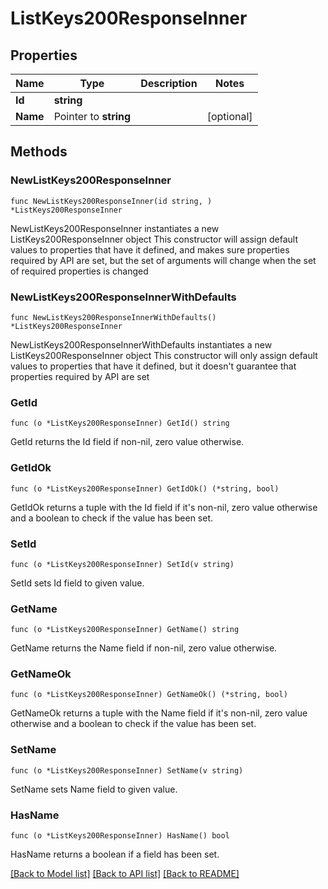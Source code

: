 # ListKeys200ResponseInner

## Properties

Name | Type | Description | Notes
------------ | ------------- | ------------- | -------------
**Id** | **string** |  | 
**Name** | Pointer to **string** |  | [optional] 

## Methods

### NewListKeys200ResponseInner

`func NewListKeys200ResponseInner(id string, ) *ListKeys200ResponseInner`

NewListKeys200ResponseInner instantiates a new ListKeys200ResponseInner object
This constructor will assign default values to properties that have it defined,
and makes sure properties required by API are set, but the set of arguments
will change when the set of required properties is changed

### NewListKeys200ResponseInnerWithDefaults

`func NewListKeys200ResponseInnerWithDefaults() *ListKeys200ResponseInner`

NewListKeys200ResponseInnerWithDefaults instantiates a new ListKeys200ResponseInner object
This constructor will only assign default values to properties that have it defined,
but it doesn't guarantee that properties required by API are set

### GetId

`func (o *ListKeys200ResponseInner) GetId() string`

GetId returns the Id field if non-nil, zero value otherwise.

### GetIdOk

`func (o *ListKeys200ResponseInner) GetIdOk() (*string, bool)`

GetIdOk returns a tuple with the Id field if it's non-nil, zero value otherwise
and a boolean to check if the value has been set.

### SetId

`func (o *ListKeys200ResponseInner) SetId(v string)`

SetId sets Id field to given value.


### GetName

`func (o *ListKeys200ResponseInner) GetName() string`

GetName returns the Name field if non-nil, zero value otherwise.

### GetNameOk

`func (o *ListKeys200ResponseInner) GetNameOk() (*string, bool)`

GetNameOk returns a tuple with the Name field if it's non-nil, zero value otherwise
and a boolean to check if the value has been set.

### SetName

`func (o *ListKeys200ResponseInner) SetName(v string)`

SetName sets Name field to given value.

### HasName

`func (o *ListKeys200ResponseInner) HasName() bool`

HasName returns a boolean if a field has been set.


[[Back to Model list]](../README.md#documentation-for-models) [[Back to API list]](../README.md#documentation-for-api-endpoints) [[Back to README]](../README.md)



